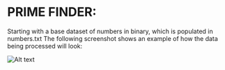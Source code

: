 # PRIME FINDER:

Starting with a base dataset of numbers in binary, which is populated in numbers.txt
The following screenshot shows an example of how the data being processed will look:

![Alt text](../screenshot.png)

